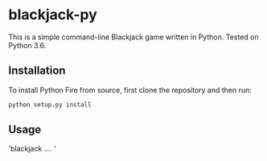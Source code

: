 # blackjack-py
This is a simple command-line Blackjack game written in Python.
Tested on Python 3.6.

## Installation
To install Python Fire from source, first clone the repository and then run:
```python
python setup.py install
```

## Usage
'blackjack <player1> <player2> .... <player N>'
